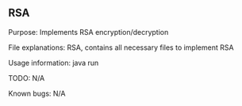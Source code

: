 ## RSA

Purpose: 
    Implements RSA encryption/decryption

File explanations:
    RSA, contains all necessary files to implement RSA

Usage information: 
    java run

TODO:
	N/A

Known bugs:
	N/A

